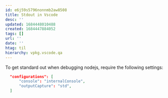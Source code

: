 ```yaml
---
id: e6j59s5796nonnmb2aw8508
title: Stdout in Vscode
desc: ''
updated: 1684448010488
created: 1684447884052
tags: []
url: ''
date: ''
htag: til
hierarchy: vpkg.vscode.qa
---
```


To get standard out when debugging nodejs, require the following settings:

```json
  "configurations": [
      "console": "internalConsole", 
      "outputCapture": "std",
  ]
```

<!-- [[vpkg.vscode.qa]]  -->
